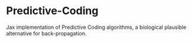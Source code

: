# Predictive-Coding
Jax implementation of Predictive Coding algorithms, a biological plausible alternative for back-propagation.
